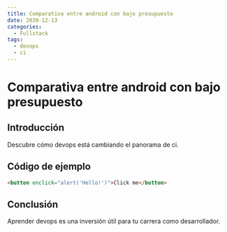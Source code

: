 ```yaml
---
title: Comparativa entre android con bajo presupuesto
date: 2030-12-13
categories:
  - Fullstack
tags:
  - devops
  - ci
---
```


# Comparativa entre android con bajo presupuesto

## Introducción

Descubre cómo devops está cambiando el panorama de ci.

## Código de ejemplo

```html
<button onclick="alert('Hello!')">Click me</button>
```

## Conclusión

Aprender devops es una inversión útil para tu carrera como desarrollador.